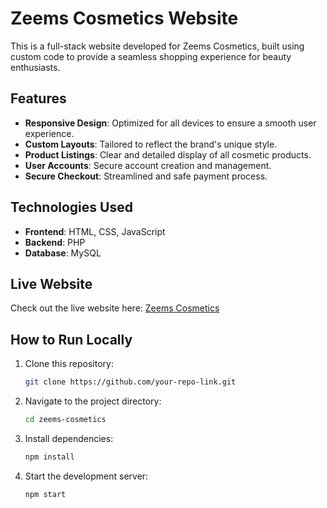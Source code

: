 # Zeems Cosmetics Website

This is a full-stack website developed for Zeems Cosmetics, built using custom code to provide a seamless shopping experience for beauty enthusiasts.

## Features
- **Responsive Design**: Optimized for all devices to ensure a smooth user experience.
- **Custom Layouts**: Tailored to reflect the brand's unique style.
- **Product Listings**: Clear and detailed display of all cosmetic products.
- **User Accounts**: Secure account creation and management.
- **Secure Checkout**: Streamlined and safe payment process.

## Technologies Used
- **Frontend**: HTML, CSS, JavaScript
- **Backend**: PHP
- **Database**: MySQL


## Live Website
Check out the live website here: [Zeems Cosmetics](https://zeemsbeauty.com/)

## How to Run Locally
1. Clone this repository: 
   ```bash
   git clone https://github.com/your-repo-link.git
   ```
2. Navigate to the project directory:
   ```bash
   cd zeems-cosmetics
   ```
3. Install dependencies:
   ```bash
   npm install
   ```
4. Start the development server:
   ```bash
   npm start
   ```
